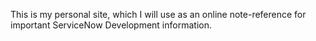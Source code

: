 This is my personal site, which I will use as an online note-reference for important ServiceNow Development information.
